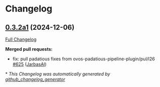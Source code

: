 # Changelog

## [0.3.2a1](https://github.com/OpenVoiceOS/ovos-core/tree/0.3.2a1) (2024-12-06)

[Full Changelog](https://github.com/OpenVoiceOS/ovos-core/compare/0.3.1...0.3.2a1)

**Merged pull requests:**

- fix: pull padatious fixes from ovos-padatious-pipeline-plugin/pul/l26 [\#625](https://github.com/OpenVoiceOS/ovos-core/pull/625) ([JarbasAl](https://github.com/JarbasAl))



\* *This Changelog was automatically generated by [github_changelog_generator](https://github.com/github-changelog-generator/github-changelog-generator)*
